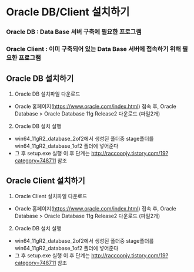 Oracle DB/Client 설치하기
=====================
### Oracle DB : Data Base 서버 구축에 필요한 프로그램
### Oracle Client : 이미 구축되어 있는 Data Base 서버에 접속하기 위해 필요한 프로그램

## Oracle DB 설치하기
1. Oracle DB 설치파일 다운로드
  - Oracle 홈페이지(https://www.oracle.com/index.html) 접속 후, Oracle Database > Oracle Database 11g Release2 다운로드 (파일2개)
2. Oracle DB 설치 실행
  - win64_11gR2_database_2of2에서 생성된 폴더중 stage폴더를 win64_11gR2_database_1of2 폴더에 넣어준다
  - 그 후 setup.exe 실행
  이 후 단계는 http://raccoonjy.tistory.com/19?category=748711 참조
  
## Oracle Client 설치하기
1. Oracle Client 설치파일 다운로드
  - Oracle 홈페이지(https://www.oracle.com/index.html) 접속 후, Oracle Database > Oracle Database 11g Release2 다운로드 (파일2개)
2. Oracle DB 설치 실행
  - win64_11gR2_database_2of2에서 생성된 폴더중 stage폴더를 win64_11gR2_database_1of2 폴더에 넣어준다
  - 그 후 setup.exe 실행
  이 후 단계는 http://raccoonjy.tistory.com/19?category=748711 참조
